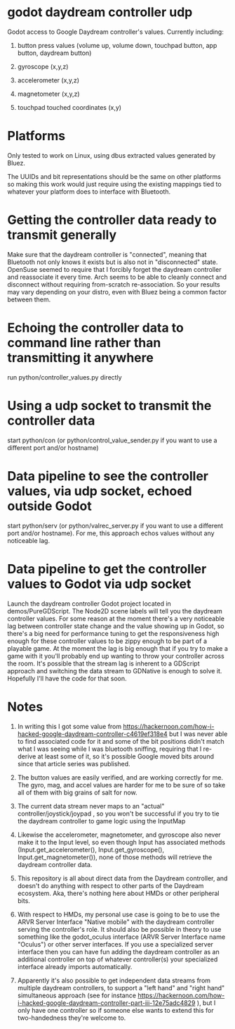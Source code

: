 # godot daydream controller udp
Godot access to Google Daydream controller's values.  Currently including: 

1) button press values (volume up, volume down, touchpad button, app button, daydream button)

2) gyroscope (x,y,z)

3) accelerometer (x,y,z)

4) magnetometer (x,y,z)

5) touchpad touched coordinates (x,y)

# Platforms
Only tested to work on Linux, using dbus extracted values generated by Bluez.  

The UUIDs and bit representations should be the same on other platforms so making this work would just require using the existing mappings tied to whatever your platform does to interface with Bluetooth.

# Getting the controller data ready to transmit generally
Make sure that the daydream controller is "connected", meaning that Bluetooth not only knows it exists but is also not in "disconnected" state.  OpenSuse seemed to require that I forcibly forget the daydream controller and reassociate it every time.  Arch seems to be able to cleanly connect and disconnect without requiring from-scratch re-association.  So your results may vary depending on your distro, even with Bluez being a common factor between them.

# Echoing the controller data to command line rather than transmitting it anywhere
run python/controller_values.py directly

# Using a udp socket to transmit the controller data
start python/con (or python/control_value_sender.py if you want to use a different port and/or hostname)

# Data pipeline to see the controller values, via udp socket, echoed outside Godot
start python/serv (or python/valrec_server.py if you want to use a different port and/or hostname).  For me, this approach echos values without any noticeable lag.

# Data pipeline to get the controller values to Godot via udp socket
Launch the daydream controller Godot project located in demos/PureGDScript.  The Node2D scene labels will tell you the daydream controller values.  For some reason at the moment there's a very noticeable lag between controller state change and the value showing up in Godot, so there's a big need for performance tuning to get the responsiveness high enough for these controller values to be zippy enough to be part of a playable game.  At the moment the lag is big enough that if you try to make a game with it you'll probably end up wanting to throw your controller across the room.  It's possible that the stream lag is inherent to a GDScript approach and switching the data stream to GDNative is enough to solve it.  Hopefully I'll have the code for that soon.

# Notes
1) In writing this I got some value from https://hackernoon.com/how-i-hacked-google-daydream-controller-c4619ef318e4 but I was never able to find associated code for it and some of the bit positions didn't match what I was seeing while I was bluetooth sniffing, requiring that I re-derive at least some of it, so it's possible Google moved bits around since that article series was published.

2) The button values are easily verified, and are working correctly for me.  The gyro, mag, and accel values are harder for me to be sure of so take all of them with big grains of salt for now.

2) The current data stream never maps to an "actual" controller/joystick/joypad , so you won't be successful if you try to tie the daydream controller to game logic using the InputMap

3) Likewise the accelerometer, magnetometer, and gyroscope also never make it to the Input level, so even though Input has associated methods (Input.get_accelerometer(), Input.get_gyroscope(), Input.get_magnetometer()), none of those methods will retrieve the daydream controller data.

4) This repository is all about direct data from the Daydream controller, and doesn't do anything with respect to other parts of the Daydream ecosystem.  Aka, there's nothing here about HMDs or other peripheral bits.

5) With respect to HMDs, my personal use case is going to be to use the ARVR Server Interface "Native mobile" with the daydream controller serving the controller's role.  It should also be possible in theory to use something like the godot_oculus interface (ARVR Server Interface name "Oculus") or other server interfaces.  If you use a specialized server interface then you can have fun adding the daydream controller as an additional controller on top of whatever controller(s) your specialized interface already imports automatically.

6) Apparently it's also possible to get independent data streams from multiple daydream controllers, to support a "left hand" and "right hand" simultaneous approach (see for instance https://hackernoon.com/how-i-hacked-google-daydream-controller-part-iii-12e75adc4829 ), but I only have one controller so if someone else wants to extend this for two-handedness they're welcome to.